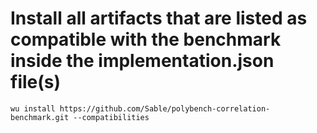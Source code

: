 
# Install all artifacts that are listed as compatible with the benchmark inside the implementation.json file(s)

    wu install https://github.com/Sable/polybench-correlation-benchmark.git --compatibilities
   
